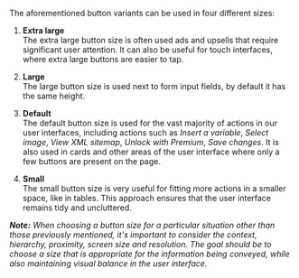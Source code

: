The aforementioned button variants can be used in four different sizes:

1. **Extra large**<br>
The extra large button size is often used ads and upsells that require significant user attention. It can also be useful for touch interfaces, where extra large buttons are easier to tap.

2. **Large**<br>
The large button size is used next to form input fields, by default it has the same height.

3. **Default**<br>
The default button size is used for the vast majority of actions in our user interfaces, including actions such as *Insert a variable*, *Select image*, *View XML sitemap*, *Unlock with Premium*, *Save changes*. It is also used in cards and other areas of the user interface where only a few buttons are present on the page.

4. **Small**<br>
The small button size is very useful for fitting more actions in a smaller space, like in tables. This approach ensures that the user interface remains tidy and uncluttered.

_**Note:** When choosing a button size for a particular situation other than those previously mentioned, it's important to consider the context, hierarchy, proximity, screen size and resolution. The goal should be to choose a size that is appropriate for the information being conveyed, while also maintaining visual balance in the user interface._
